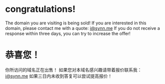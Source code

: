 # congratulations!

The domain you are visiting is being sold!
If you are interested in this domain, please contact me with a quote: i@synn.me
If you do not receive a response within three days, you can try to increase the offer!

# 恭喜您！

你所访问的域名正在出售！
如果您对本域名感兴趣请带着报价联系我：i@synn.me
如果三日内未收到答复可以尝试提高报价！
